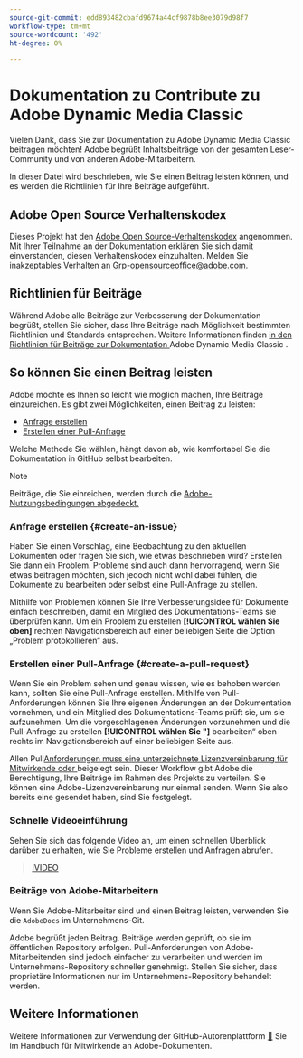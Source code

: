 ```yaml
---
source-git-commit: edd893482cbafd9674a44cf9878b8ee3079d98f7
workflow-type: tm+mt
source-wordcount: '492'
ht-degree: 0%

---
```

# Dokumentation zu Contribute zu Adobe Dynamic Media Classic

Vielen Dank, dass Sie zur Dokumentation zu Adobe Dynamic Media Classic beitragen möchten! Adobe begrüßt Inhaltsbeiträge von der gesamten Leser-Community und von anderen Adobe-Mitarbeitern.

In dieser Datei wird beschrieben, wie Sie einen Beitrag leisten können, und es werden die Richtlinien für Ihre Beiträge aufgeführt.

## Adobe Open Source Verhaltenskodex

Dieses Projekt hat den [Adobe Open Source-Verhaltenskodex](code-of-conduct.md) angenommen. Mit Ihrer Teilnahme an der Dokumentation erklären Sie sich damit einverstanden, diesen Verhaltenskodex einzuhalten. Melden Sie inakzeptables Verhalten an [Grp-opensourceoffice@adobe.com](mailto:Grp-opensourceoffice@adobe.com).

## Richtlinien für Beiträge

Während Adobe alle Beiträge zur Verbesserung der Dokumentation begrüßt, stellen Sie sicher, dass Ihre Beiträge nach Möglichkeit bestimmten Richtlinien und Standards entsprechen. Weitere Informationen finden [ in den Richtlinien für Beiträge zur Dokumentation ](guidelines.md) Adobe Dynamic Media Classic .

## So können Sie einen Beitrag leisten

Adobe möchte es Ihnen so leicht wie möglich machen, Ihre Beiträge einzureichen. Es gibt zwei Möglichkeiten, einen Beitrag zu leisten:

* [Anfrage erstellen](#create-an-issue)
* [Erstellen einer Pull-Anfrage](#create-a-pull-request)

Welche Methode Sie wählen, hängt davon ab, wie komfortabel Sie die Dokumentation in GitHub selbst bearbeiten.

>[!NOTE]
>
>Beiträge, die Sie einreichen, werden durch die [Adobe-Nutzungsbedingungen abgedeckt.](https://www.adobe.com/legal/terms.html)

### Anfrage erstellen {#create-an-issue}

Haben Sie einen Vorschlag, eine Beobachtung zu den aktuellen Dokumenten oder fragen Sie sich, wie etwas beschrieben wird? Erstellen Sie dann ein Problem. Probleme sind auch dann hervorragend, wenn Sie etwas beitragen möchten, sich jedoch nicht wohl dabei fühlen, die Dokumente zu bearbeiten oder selbst eine Pull-Anfrage zu stellen.

Mithilfe von Problemen können Sie Ihre Verbesserungsidee für Dokumente einfach beschreiben, damit ein Mitglied des Dokumentations-Teams sie überprüfen kann. Um ein Problem zu erstellen **[!UICONTROL wählen Sie oben]** rechten Navigationsbereich auf einer beliebigen Seite die Option „Problem protokollieren“ aus.

### Erstellen einer Pull-Anfrage {#create-a-pull-request}

Wenn Sie ein Problem sehen und genau wissen, wie es behoben werden kann, sollten Sie eine Pull-Anfrage erstellen. Mithilfe von Pull-Anforderungen können Sie Ihre eigenen Änderungen an der Dokumentation vornehmen, und ein Mitglied des Dokumentations-Teams prüft sie, um sie aufzunehmen. Um die vorgeschlagenen Änderungen vorzunehmen und die Pull-Anfrage zu erstellen **[!UICONTROL wählen Sie &quot;]** bearbeiten“ oben rechts im Navigationsbereich auf einer beliebigen Seite aus.

Allen Pull[Anforderungen muss eine unterzeichnete Lizenzvereinbarung für Mitwirkende oder ](https://opensource.adobe.com/cla.html) beigelegt sein. Dieser Workflow gibt Adobe die Berechtigung, Ihre Beiträge im Rahmen des Projekts zu verteilen. Sie können eine Adobe-Lizenzvereinbarung nur einmal senden. Wenn Sie also bereits eine gesendet haben, sind Sie festgelegt.

### Schnelle Videoeinführung

Sehen Sie sich das folgende Video an, um einen schnellen Überblick darüber zu erhalten, wie Sie Probleme erstellen und Anfragen abrufen.

>[!VIDEO](https://video.tv.adobe.com/v/27069)

### Beiträge von Adobe-Mitarbeitern

Wenn Sie Adobe-Mitarbeiter sind und einen Beitrag leisten, verwenden Sie die `AdobeDocs` im Unternehmens-Git.

Adobe begrüßt jeden Beitrag. Beiträge werden geprüft, ob sie im öffentlichen Repository erfolgen. Pull-Anforderungen von Adobe-Mitarbeitenden sind jedoch einfacher zu verarbeiten und werden im Unternehmens-Repository schneller genehmigt. Stellen Sie sicher, dass proprietäre Informationen nur im Unternehmens-Repository behandelt werden.

## Weitere Informationen

Weitere Informationen zur Verwendung der GitHub-Autorenplattform [&#128279;](https://experienceleague.adobe.com/de/docs/contributor/contributor-guide/introduction) Sie im Handbuch für Mitwirkende an Adobe-Dokumenten.
